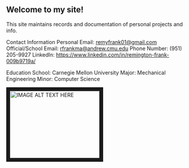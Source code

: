 ## Welcome to my site!

This site maintains records and documentation of personal projects and info.

Contact Information
  Personal Email: <remyfrank01@gmail.com>   
  Official/School Email: <rfrankma@andrew.cmu.edu>
  Phone Number: (951) 205-9927
  LinkedIn: https://www.linkedin.com/in/remington-frank-009b9719a/
  
Education
  School: Carnegie Mellon University
  Major: Mechanical Engineering
  Minor: Computer Science

<a href="http://www.youtube.com/watch?feature=player_embedded&v=idSlaYLO3qE
" target="_blank"><img src="http://img.youtube.com/vi/idSlaYLO3qE/0.jpg" 
alt="IMAGE ALT TEXT HERE" width="240" height="180" border="10" /></a>
